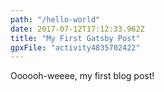 ```yaml
---
path: "/hello-world"
date: 2017-07-12T17:12:33.962Z
title: "My First Gatsby Post"
gpxFile: "activity4835702422"
---
```

Oooooh-weeee, my first blog post!